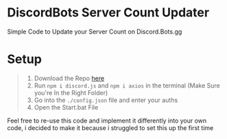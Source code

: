 # DiscordBots Server Count Updater
Simple Code to Update your Server Count on Discord.Bots.gg

# Setup

> 1. Download the Repo [here](https://github.com/SauceDude/DiscordBotsUpdater/archive/main.zip)
> 2. Run `npm i discord.js` and `npm i axios` in the terminal (Make Sure you're In the Right Folder)
> 3. Go into the `./config.json` file and enter your auths
> 4. Open the Start.bat File


Feel free to re-use this code and implement it differently into your own code, i decided to make it because i struggled to set this up the first time
